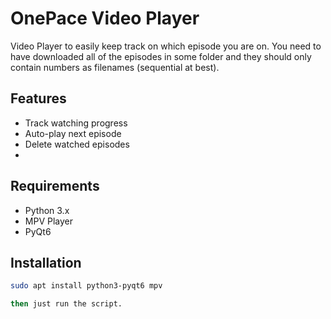 # OnePace Video Player

Video Player to easily keep track on which episode you are on. You need to have downloaded all of the episodes in some folder and they should only contain numbers as filenames (sequential at best). 

## Features
- Track watching progress
- Auto-play next episode
- Delete watched episodes
- 
## Requirements
- Python 3.x
- MPV Player
- PyQt6

## Installation
```bash
sudo apt install python3-pyqt6 mpv

then just run the script. 
